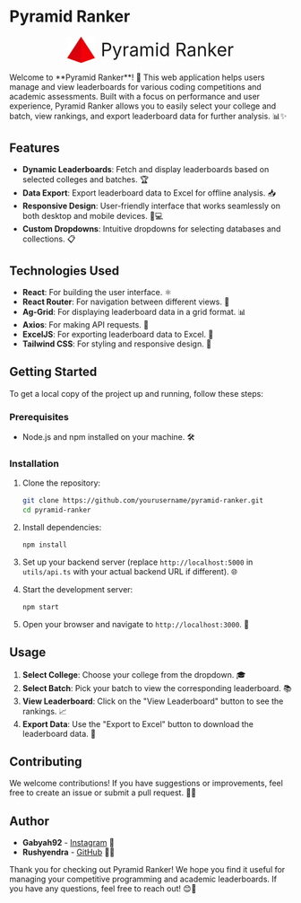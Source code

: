 # Pyramid Ranker

<div style="display: flex; align-items: center; justify-content: center;">
  <img src="src/logo.svg" width="50" style="margin-right: 10px;" />
  <span style="text-align: center; font-size: 2rem;">Pyramid Ranker</span>
</div>

<br>
Welcome to **Pyramid Ranker**! 🎉 This web application helps users manage and view leaderboards for various coding competitions and academic assessments. Built with a focus on performance and user experience, Pyramid Ranker allows you to easily select your college and batch, view rankings, and export leaderboard data for further analysis. 📊✨

## Features

- **Dynamic Leaderboards**: Fetch and display leaderboards based on selected colleges and batches. 🏆
- **Data Export**: Export leaderboard data to Excel for offline analysis. 📥
- **Responsive Design**: User-friendly interface that works seamlessly on both desktop and mobile devices. 📱💻
- **Custom Dropdowns**: Intuitive dropdowns for selecting databases and collections. 📋

## Technologies Used

- **React**: For building the user interface. ⚛️
- **React Router**: For navigation between different views. 🚦
- **Ag-Grid**: For displaying leaderboard data in a grid format. 📊
- **Axios**: For making API requests. 📡
- **ExcelJS**: For exporting leaderboard data to Excel. 📑
- **Tailwind CSS**: For styling and responsive design. 🎨

## Getting Started

To get a local copy of the project up and running, follow these steps:

### Prerequisites

- Node.js and npm installed on your machine. 🛠️

### Installation

1. Clone the repository:
   ```bash
   git clone https://github.com/yourusername/pyramid-ranker.git
   cd pyramid-ranker
   ```

2. Install dependencies:
   ```bash
   npm install
   ```

3. Set up your backend server (replace `http://localhost:5000` in `utils/api.ts` with your actual backend URL if different). 🌐

4. Start the development server:
   ```bash
   npm start
   ```

5. Open your browser and navigate to `http://localhost:3000`. 🚀

## Usage

1. **Select College**: Choose your college from the dropdown. 🎓
2. **Select Batch**: Pick your batch to view the corresponding leaderboard. 📚
3. **View Leaderboard**: Click on the "View Leaderboard" button to see the rankings. 📈
4. **Export Data**: Use the "Export to Excel" button to download the leaderboard data. 💾

## Contributing

We welcome contributions! If you have suggestions or improvements, feel free to create an issue or submit a pull request. 🤝💡

## Author

- **Gabyah92** - [Instagram](https://www.instagram.com/gabyah92) 🌟
- **Rushyendra** - [GitHub](https://github.com/dog-broad) 🦸‍♂️

Thank you for checking out Pyramid Ranker! We hope you find it useful for managing your competitive programming and academic leaderboards. If you have any questions, feel free to reach out! 😊💬
